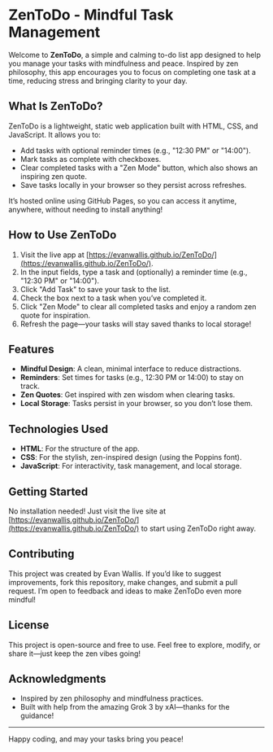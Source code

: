 # ZenToDo - Mindful Task Management

Welcome to **ZenToDo**, a simple and calming to-do list app designed to help you manage your tasks with mindfulness and peace. Inspired by zen philosophy, this app encourages you to focus on completing one task at a time, reducing stress and bringing clarity to your day.

## What Is ZenToDo?
ZenToDo is a lightweight, static web application built with HTML, CSS, and JavaScript. It allows you to:
- Add tasks with optional reminder times (e.g., "12:30 PM" or "14:00").
- Mark tasks as complete with checkboxes.
- Clear completed tasks with a "Zen Mode" button, which also shows an inspiring zen quote.
- Save tasks locally in your browser so they persist across refreshes.

It’s hosted online using GitHub Pages, so you can access it anytime, anywhere, without needing to install anything!

## How to Use ZenToDo
1. Visit the live app at [https://evanwallis.github.io/ZenToDo/](https://evanwallis.github.io/ZenToDo/).
2. In the input fields, type a task and (optionally) a reminder time (e.g., "12:30 PM" or "14:00").
3. Click "Add Task" to save your task to the list.
4. Check the box next to a task when you’ve completed it.
5. Click "Zen Mode" to clear all completed tasks and enjoy a random zen quote for inspiration.
6. Refresh the page—your tasks will stay saved thanks to local storage!

## Features
- **Mindful Design**: A clean, minimal interface to reduce distractions.
- **Reminders**: Set times for tasks (e.g., 12:30 PM or 14:00) to stay on track.
- **Zen Quotes**: Get inspired with zen wisdom when clearing tasks.
- **Local Storage**: Tasks persist in your browser, so you don’t lose them.

## Technologies Used
- **HTML**: For the structure of the app.
- **CSS**: For the stylish, zen-inspired design (using the Poppins font).
- **JavaScript**: For interactivity, task management, and local storage.

## Getting Started
No installation needed! Just visit the live site at [https://evanwallis.github.io/ZenToDo/](https://evanwallis.github.io/ZenToDo/) to start using ZenToDo right away.

## Contributing
This project was created by Evan Wallis. If you’d like to suggest improvements, fork this repository, make changes, and submit a pull request. I’m open to feedback and ideas to make ZenToDo even more mindful!

## License
This project is open-source and free to use. Feel free to explore, modify, or share it—just keep the zen vibes going!

## Acknowledgments
- Inspired by zen philosophy and mindfulness practices.
- Built with help from the amazing Grok 3 by xAI—thanks for the guidance!

---

Happy coding, and may your tasks bring you peace!
